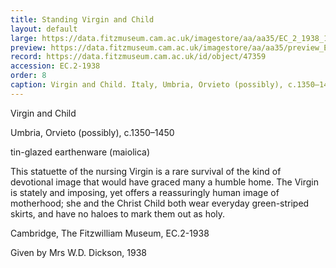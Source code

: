 ```yaml
---
title: Standing Virgin and Child
layout: default
large: https://data.fitzmuseum.cam.ac.uk/imagestore/aa/aa35/EC_2_1938_1_201604_kly25_dc2.jpg
preview: https://data.fitzmuseum.cam.ac.uk/imagestore/aa/aa35/preview_EC_2_1938_2_201604_kly25_dc2.jpg
record: https://data.fitzmuseum.cam.ac.uk/id/object/47359
accession: EC.2-1938
order: 8
caption: Virgin and Child. Italy, Umbria, Orvieto (possibly), c.1350–1450, tin-glazed earthenware (maiolica), 32 x 18 cm. Cambridge, Fitzwilliam Museum, ec.2-1938.
---
```


Virgin and Child

Umbria, Orvieto (possibly), c.1350–1450

tin-glazed earthenware (maiolica)

This statuette of the nursing Virgin is a rare survival of the kind of devotional image that would have graced many a humble home. The Virgin is stately and imposing, yet offers a reassuringly human image of motherhood; she and the Christ Child both wear everyday green-striped skirts, and have no haloes to mark them out as holy.

Cambridge, The Fitzwilliam Museum, EC.2-1938

Given by Mrs W.D. Dickson, 1938
